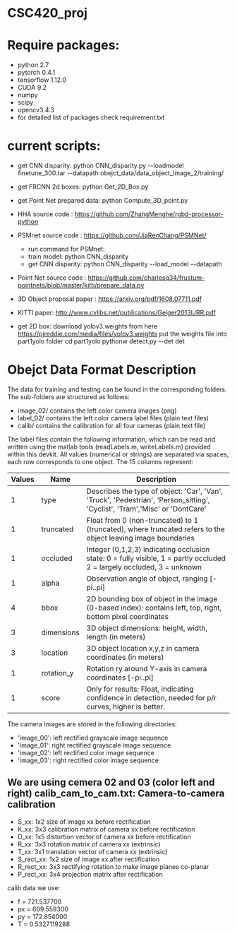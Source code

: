 # CSC420_proj

Require packages:
===========
- python 2.7
- pytorch 0.4.1
- tensorflow 1.12.0
- CUDA 9.2
- numpy
- scipy
- opencv3.4.3
- for detailed list of packages check requirement.txt

current scripts:
==========
- get CNN disparity: python CNN_disparity.py --loadmodel finetune_300.tar --datapath obejct_data/data_object_image_2/training/
- get FRCNN 2d boxes: python Get_2D_Box.py
- get Point Net prepared data: python Compute_3D_point.py
- HHA source code : https://github.com/ZhangMenghe/rgbd-processor-python
- PSMnet source code : https://github.com/JiaRenChang/PSMNet/
    - run command for PSMnet:
    - train model: python CNN_disparity
    - get CNN disparity: python CNN_disparity --load_model <model path> --datapath <left and right image path>
- Point Net source code : https://github.com/charlesq34/frustum-pointnets/blob/master/kitti/prepare_data.py
- 3D Object proposal paper : https://arxiv.org/pdf/1608.07711.pdf
- KITTI paper: http://www.cvlibs.net/publications/Geiger2013IJRR.pdf

- get 2D box:  download yolov3.weights from here https://pjreddie.com/media/files/yolov3.weights
put the weights file into part1yolo folder
cd part1yolo
pythonw detect.py --det det

Obejct Data Format Description
=======================

The data for training and testing can be found in the corresponding folders.
The sub-folders are structured as follows:

  - image_02/ contains the left color camera images (png)
  - label_02/ contains the left color camera label files (plain text files)
  - calib/ contains the calibration for all four cameras (plain text file)

The label files contain the following information, which can be read and
written using the matlab tools (readLabels.m, writeLabels.m) provided within
this devkit. All values (numerical or strings) are separated via spaces,
each row corresponds to one object. The 15 columns represent:

Values |   Name   |   Description|
-------|----------|----------------------------------------------------------
   1  |  type      |   Describes the type of object: 'Car', 'Van', 'Truck', 'Pedestrian', 'Person_sitting', 'Cyclist', 'Tram','Misc' or 'DontCare'
   1   | truncated  |  Float from 0 (non-truncated) to 1 (truncated), where truncated refers to the object leaving image boundaries
   1  |  occluded   |  Integer (0,1,2,3) indicating occlusion state:  0 = fully visible, 1 = partly occluded 2 = largely occluded, 3 = unknown
   1   | alpha     |   Observation angle of object, ranging [-pi..pi]
   4   | bbox       |  2D bounding box of object in the image (0-based index): contains left, top, right, bottom pixel coordinates
   3    |dimensions |  3D object dimensions: height, width, length (in meters)
   3   | location   |  3D object location x,y,z in camera coordinates (in meters)
   1   | rotation_y  | Rotation ry around Y-axis in camera coordinates [-pi..pi]
   1   | score       | Only for results: Float, indicating confidence in detection, needed for p/r curves, higher is better.

The camera images are stored in the following directories:

  - 'image_00': left rectified grayscale image sequence
  - 'image_01': right rectified grayscale image sequence
  - 'image_02': left rectified color image sequence
  - 'image_03': right rectified color image sequence

We are using cemera 02 and 03 (color left and right)
calib_cam_to_cam.txt: Camera-to-camera calibration
--------------------------------------------------

  - S_xx: 1x2 size of image xx before rectification
  - K_xx: 3x3 calibration matrix of camera xx before rectification
  - D_xx: 1x5 distortion vector of camera xx before rectification
  - R_xx: 3x3 rotation matrix of camera xx (extrinsic)
  - T_xx: 3x1 translation vector of camera xx (extrinsic)
  - S_rect_xx: 1x2 size of image xx after rectification
  - R_rect_xx: 3x3 rectifying rotation to make image planes co-planar
  - P_rect_xx: 3x4 projection matrix after rectification

calib data we use:
  - f = 721.537700
  - px = 609.559300
  - py = 172.854000
  - T = 0.5327119288
